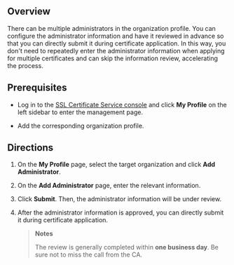 ## Overview

There can be multiple administrators in the organization profile. You can configure the administrator information and have it reviewed in advance so that you can directly submit it during certificate application. In this way, you don't need to repeatedly enter the administrator information when applying for multiple certificates and can skip the information review, accelerating the process.

## Prerequisites
- Log in to the [SSL Certificate Service console](https://console.cloud.tencent.com/certoverview) and click **My Profile** on the left sidebar to enter the management page.

- Add the corresponding organization profile.


## Directions
1. On the **My Profile** page, select the target organization and click **Add Administrator**.

2. On the **Add Administrator** page, enter the relevant information.

3. Click **Submit**. Then, the administrator information will be under review.

4. After the administrator information is approved, you can directly submit it during certificate application. 
   

   > **Notes**
   > 
   > The review is generally completed within **one business day**. Be sure not to miss the call from the CA.
   > 

